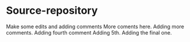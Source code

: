 # Source-repository

Make some edits and adding comments
More coments here.
Adding more comments.
Adding fourth comment
Adding 5th.
Adding the final one.